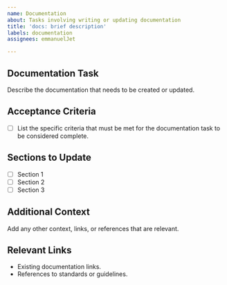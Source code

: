 ```yaml
---
name: Documentation
about: Tasks involving writing or updating documentation
title: 'docs: brief description'
labels: documentation
assignees: emmanuelJet

---
```


## Documentation Task

Describe the documentation that needs to be created or updated.

## Acceptance Criteria

- [ ] List the specific criteria that must be met for the documentation task to be considered complete.

## Sections to Update

- [ ] Section 1
- [ ] Section 2
- [ ] Section 3

## Additional Context

Add any other context, links, or references that are relevant.

## Relevant Links

- Existing documentation links.
- References to standards or guidelines.
